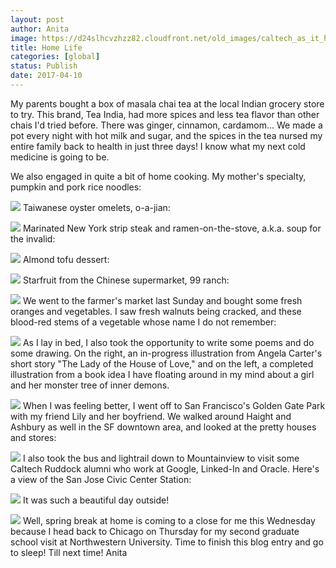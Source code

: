 ```yaml
---
layout: post
author: Anita
image: https://d24slhcvzhzz82.cloudfront.net/old_images/caltech_as_it_happens/6a0105349b8251970b01b8d270c8a2970c.jpg
title: Home Life
categories: [global]
status: Publish
date: 2017-04-10
---
```


My parents bought a box of masala chai tea at the local Indian grocery store to try. This brand, Tea India, had more spices and less tea flavor than other chais I'd tried before. There was ginger, cinnamon, cardamom... We made a pot every night with hot milk and sugar, and the spices in the tea nursed my entire family back to health in just three days! I know what my next cold medicine is going to be.

We also engaged in quite a bit of home cooking. My mother's specialty, pumpkin and pork rice noodles:


![](https://d24slhcvzhzz82.cloudfront.net/old_images/caltech_as_it_happens/6a0105349b8251970b01b7c8e66581970b.jpg)
Taiwanese oyster omelets, o-a-jian:


![](https://d24slhcvzhzz82.cloudfront.net/old_images/caltech_as_it_happens/6a0105349b8251970b01b8d270c8b4970c.jpg)
Marinated New York strip steak and ramen-on-the-stove, a.k.a. soup for the invalid:


![](https://d24slhcvzhzz82.cloudfront.net/old_images/caltech_as_it_happens/6a0105349b8251970b01b8d270c8bd970c.jpg)
Almond tofu dessert:


![](https://d24slhcvzhzz82.cloudfront.net/old_images/caltech_as_it_happens/6a0105349b8251970b01b8d270c8c6970c.jpg)
Starfruit from the Chinese supermarket, 99 ranch:


![](https://d24slhcvzhzz82.cloudfront.net/old_images/caltech_as_it_happens/6a0105349b8251970b01bb0989bb46970d.jpg)
We went to the farmer's market last Sunday and bought some fresh oranges and vegetables. I saw fresh walnuts being cracked, and these blood-red stems of a vegetable whose name I do not remember:


![](https://d24slhcvzhzz82.cloudfront.net/old_images/caltech_as_it_happens/6a0105349b8251970b01bb0989bb4d970d.jpg)
As I lay in bed, I also took the opportunity to write some poems and do some drawing. On the right, an in-progress illustration from Angela Carter's short story "The Lady of the House of Love," and on the left, a completed illustration from a book idea I have floating around in my mind about a girl and her monster tree of inner demons.


![](https://d24slhcvzhzz82.cloudfront.net/old_images/caltech_as_it_happens/6a0105349b8251970b01b7c8e66590970b.jpg)
When I was feeling better, I went off to San Francisco's Golden Gate Park with my friend Lily and her boyfriend. We walked around Haight and Ashbury as well in the SF downtown area, and looked at the pretty houses and stores:


![](https://d24slhcvzhzz82.cloudfront.net/old_images/caltech_as_it_happens/6a0105349b8251970b01b8d270c8ea970c.jpg)
I also took the bus and lightrail down to Mountainview to visit some Caltech Ruddock alumni who work at Google, Linked-In and Oracle. Here's a view of the San Jose Civic Center Station:


![](https://d24slhcvzhzz82.cloudfront.net/old_images/caltech_as_it_happens/6a0105349b8251970b01b7c8e66599970b.jpg)
It was such a beautiful day outside!


![](https://d24slhcvzhzz82.cloudfront.net/old_images/caltech_as_it_happens/6a0105349b8251970b01b8d270c900970c.jpg)
Well, spring break at home is coming to a close for me this Wednesday because I head back to Chicago on Thursday for my second graduate school visit at Northwestern University. Time to finish this blog entry and go to sleep!
Till next time!
Anita
